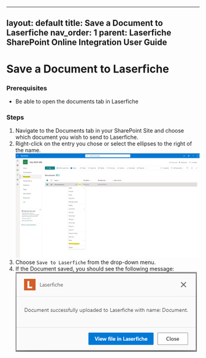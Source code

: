 <!--Copyright (c) Laserfiche.
Licensed under the MIT License. See LICENSE in the project root for license information.-->

---
layout: default
title: Save a Document to Laserfiche
nav_order: 1
parent: Laserfiche SharePoint Online Integration User Guide
---

# Save a Document to Laserfiche

### Prerequisites

- Be able to open the documents tab in Laserfiche

### Steps

1. Navigate to the Documents tab in your SharePoint Site and choose which document you wish to send to Laserfiche.
1. Right-click on the entry you chose or select the ellipses to the right of the name.
   <a href="../assets/images/saveToLaserfiche.png"><img src="../assets/images/saveToLaserfiche.png"></a>
1. Choose `Save to Laserfiche` from the drop-down menu.
1. If the Document saved, you should see the following message:
   <a href="../assets/images/successfulSave.png"><img src="../assets/images/successfulSave.png"></a>